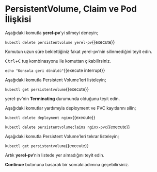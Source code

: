 # PersistentVolume, Claim ve Pod İlişkisi

Aşağıdaki komutla **yerel-pv**’yi silmeyi deneyin;

`kubectl delete persistentvolume yerel-pv`{{execute}}

Komutun uzun süre beklettiğiniz fakat yerel-pv’nin silinmediğini teyit edin. 

<kbd>Ctrl</kbd>+<kbd>C</kbd> tuş kombinasyonu ile komuttan çıkabilirsiniz.

`echo "Konsola geri dönüldü"`{{execute interrupt}}

Aşağıdaki komutla Persistent Volume’leri listeleyin;

`kubectl get persistentvolume`{{execute}}

yerel-pv’nin **Terminating** durumunda olduğunu teyit edin.

Aşağıdaki komutlar yardımıyla deployment ve PVC kayıtlarını silin;

`kubectl delete deployment nginx`{{execute}}

`kubectl delete persistentvolumeclaims nginx-pvc`{{execute}}

Aşağıdaki komutla Persistent Volume’leri tekrar listeleyin;

`kubectl get persistentvolume`{{execute}}

Artık **yerel-pv**’nin listede yer almadığını teyit edin.

**Continue** butonuna basarak bir sonraki adımına geçebilirsiniz.